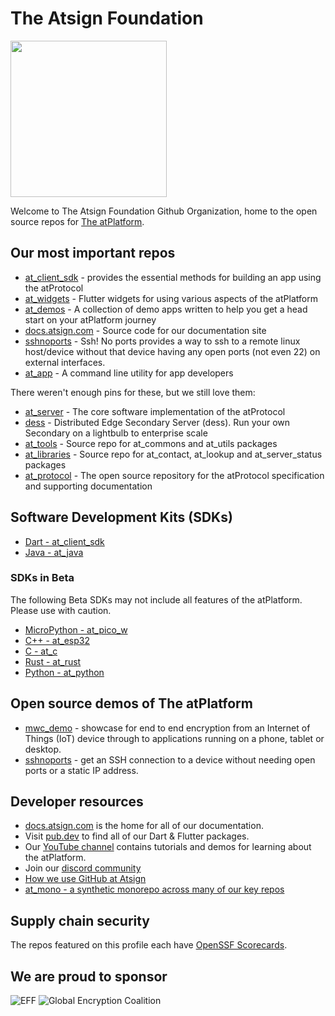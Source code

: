 # The Atsign Foundation

<img width=250px src="https://atsign.dev/assets/img/atPlatform_logo_gray.svg?sanitize=true">

Welcome to The Atsign Foundation Github Organization, home to the open source
repos for [The atPlatform](https://docs.atsign.com/).

## Our most important repos

* [at_client_sdk](https://github.com/atsign-foundation/at_client_sdk) -
provides the essential methods for building an app using the atProtocol
* [at_widgets](https://github.com/atsign-foundation/at_widgets) -
Flutter widgets for using various aspects of the atPlatform
* [at_demos](https://github.com/atsign-foundation/at_demos) -
A collection of demo apps written to help you get a head start on your
atPlatform journey
* [docs.atsign.com](https://github.com/atsign-foundation/docs.atsign.com) -
Source code for our documentation site
* [sshnoports](https://github.com/atsign-foundation/sshnoports) - 
Ssh! No ports provides a way to ssh to a remote linux host/device
without that device having any open ports (not even 22) on external
interfaces.
* [at_app](https://github.com/atsign-foundation/at_app) -
A command line utility for app developers

There weren't enough pins for these, but we still love them:

* [at_server](https://github.com/atsign-foundation/at_server) -
The core software implementation of the atProtocol
* [dess](https://github.com/atsign-foundation/dess) -
Distributed Edge Secondary Server (dess). Run your own Secondary on
a lightbulb to enterprise scale
* [at_tools](https://github.com/atsign-foundation/at_tools) -
Source repo for at_commons and at_utils packages
* [at_libraries](https://github.com/atsign-foundation/at_libraries) -
Source repo for at_contact, at_lookup and at_server_status packages
* [at_protocol](https://github.com/atsign-foundation/at_protocol) -
The open source repository for the atProtocol specification and supporting
documentation

## Software Development Kits (SDKs)

* [Dart - at_client_sdk](https://github.com/atsign-foundation/at_client_sdk)
* [Java - at_java](https://github.com/atsign-foundation/at_java)

### SDKs in Beta

The following Beta SDKs may not include all features of the atPlatform. Please use with caution.

* [MicroPython - at_pico_w](https://github.com/atsign-foundation/at_pico_w)
* [C++ - at_esp32](https://github.com/atsign-foundation/at_esp32)
* [C - at_c](https://github.com/atsign-foundation/at_c)
* [Rust - at_rust](https://github.com/atsign-foundation/at_rust)
* [Python - at_python](https://github.com/atsign-foundation/at_python)

## Open source demos of The atPlatform

* [mwc_demo](https://github.com/atsign-foundation/mwc_demo) -
showcase for end to end encryption from an Internet of Things (IoT) device
through to applications running on a phone, tablet or desktop.  
* [sshnoports](https://github.com/atsign-foundation/sshnoports) - 
get an SSH connection to a device without needing open ports or a static
IP address.

## Developer resources

* [docs.atsign.com](https://docs.atsign.com) is the home for all of our documentation.
* Visit [pub.dev](https://pub.dev/publishers/atsign.org/packages) to find all of our Dart & Flutter packages.
* Our [YouTube channel](https://www.youtube.com/c/AtsignCo) contains tutorials and demos for learning about the atPlatform.
* Join our [discord community](https://discord.atsign.com/)
* [How we use GitHub at Atsign](https://github.com/atsign-foundation/.github/blob/trunk/docs/atGitHub.md)
* [at_mono - a synthetic monorepo across many of our key repos](https://github.com/atsign-foundation/.github/blob/trunk/docs/at_mono.md)

## Supply chain security

The repos featured on this profile each have
[OpenSSF Scorecards](https://github.com/atsign-foundation/.github/blob/trunk/docs/OpenSSF_scorecards.md).

## We are proud to sponsor

![EFF](https://atsign.com/wp-content/uploads/2021/10/2021-org-member-badge.png.webp)
![Global Encryption Coalition](https://atsign.com/wp-content/uploads/2021/10/GEC-graphics-01-1.png.webp)
